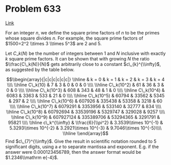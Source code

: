 # Problem 633

[Link](https://projecteuler.net/problem=633)

For an integer $n$, we define the square prime factors of $n$ to be the primes whose square divides $n$. For example, the square prime factors of $1500=2^2 \\times 3 \\times 5^3$ are $2$ and $5$.

Let $C\_k(N)$ be the number of integers between $1$ and $N$ inclusive with exactly $k$ square prime factors. It can be shown that with growing $N$ the ratio $\\frac{C\_k(N)}{N}$ gets arbitrarily close to a constant $c\_{k}^{\\infty}$, as suggested by the table below.

$$\\begin{array}{|c|c|c|c|c|c|} \\hline & k = 0 & k = 1 & k = 2 & k = 3 & k = 4 \\\\ \\hline C\_k(10) & 7 & 3 & 0 & 0 & 0 \\\\ \\hline C\_k(10^2) & 61 & 36 & 3 & 0 & 0 \\\\ \\hline C\_k(10^3) & 608 & 343 & 48 & 1 & 0 \\\\ \\hline C\_k(10^4) & 6083 & 3363 & 533 & 21 & 0 \\\\ \\hline C\_k(10^5) & 60794 & 33562 & 5345 & 297 & 2 \\\\ \\hline C\_k(10^6) & 607926 & 335438 & 53358 & 3218 & 60 \\\\ \\hline C\_k(10^7) & 6079291 & 3353956 & 533140 & 32777 & 834 \\\\ \\hline C\_k(10^8) & 60792694 & 33539196 & 5329747 & 329028 & 9257 \\\\ \\hline C\_k(10^9) & 607927124 & 335389706 & 53294365 & 3291791 & 95821 \\\\ \\hline c\_k^{\\infty} & \\frac{6}{\\pi^2} & 3.3539\\times 10^{-1} & 5.3293\\times 10^{-2} & 3.2921\\times 10^{-3} & 9.7046\\times 10^{-5}\\\\ \\hline \\end{array}$$ Find $c\_{7}^{\\infty}$. Give the result in scientific notation rounded to $5$ significant digits, using a $e$ to separate mantissa and exponent. E.g. if the answer were $0.000123456789$, then the answer format would be $1.2346\\mathrm e{-4}$.
